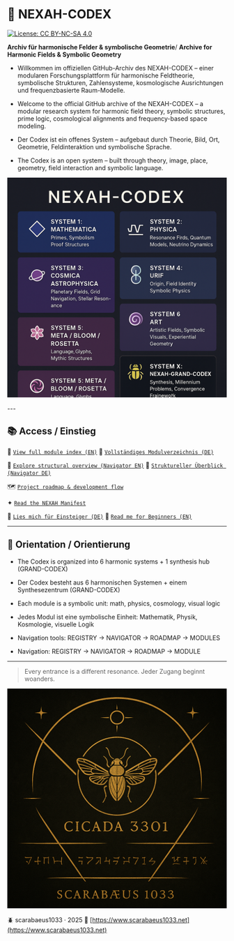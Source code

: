# 🌌 NEXAH-CODEX
[![License: CC BY-NC-SA 4.0](https://img.shields.io/badge/License-CC%20BY--NC--SA%204.0-lightgrey.svg)](https://creativecommons.org/licenses/by-nc-sa/4.0/)

**Archiv für harmonische Felder & symbolische Geometrie**/
**Archive for Harmonic Fields & Symbolic Geometry**

- Willkommen im offiziellen GitHub-Archiv des NEXAH-CODEX – einer modularen Forschungsplattform für harmonische Feldtheorie, symbolische Strukturen, Zahlensysteme, kosmologische Ausrichtungen und frequenzbasierte Raum-Modelle.
- Welcome to the official GitHub archive of the NEXAH-CODEX – a modular research system for harmonic field theory, symbolic structures, prime logic, cosmological alignments and frequency-based space modeling.

- Der Codex ist ein offenes System – aufgebaut durch Theorie, Bild, Ort, Geometrie, Feldinteraktion und symbolische Sprache.
- The Codex is an open system – built through theory, image, place, geometry, field interaction and symbolic language.

<p align="center">
  <img src="./NEXAH-CODEX.png" width="720" alt="NEXAH-CODEX · Structural System Overview"> 
</p>
---

## 📚 Access / Einstieg

📘 [`View full module index (EN)`](📘%20NEXAH-CODEX%20MODULE%20REGISTRY.md)
📘 [`Vollständiges Modulverzeichnis (DE)`](📘%20NEXAH-CODEX%20MODULVERZEICHNIS.md)

🧭 [`Explore structural overview (Navigator EN)`](🧭%20NEXAH%20NAVIGATOR%20%28en%29.md)
🧭 [`Struktureller Überblick (Navigator DE)`](🧭%20NEXAH%20NAVIGATOR%20%28de%29.md)

🗺️ [`Project roadmap & development flow`](🗺️%20ROADMAP.md)

✦ [`Read the NEXAH Manifest`](✦%20NEXAH-MANIFEST%20✦.md)

📎 [`Lies mich für Einsteiger (DE)`](📎%20LIES%20MICH%20für%20EINSTEIGER.md)
📎 [`Read me for Beginners (EN)`](📎%20START%20HERE%20–%20INTRO%20FOR%20EXPLORERS.md)

---

## 🧩 Orientation / Orientierung

* The Codex is organized into 6 harmonic systems + 1 synthesis hub (GRAND-CODEX)

* Der Codex besteht aus 6 harmonischen Systemen + einem Synthesezentrum (GRAND-CODEX)

* Each module is a symbolic unit: math, physics, cosmology, visual logic

* Jedes Modul ist eine symbolische Einheit: Mathematik, Physik, Kosmologie, visuelle Logik

* Navigation tools: REGISTRY → NAVIGATOR → ROADMAP → MODULES

* Navigation: REGISTRY → NAVIGATOR → ROADMAP → MODULE

---

> Every entrance is a different resonance.
> Jeder Zugang beginnt woanders.

<p align="center">
  <img src="./cikada-scarabaeus.png" width="600" alt="Cikada Scarabäus Codex">
</p>

🪲 scarabaeus1033 · 2025
🔗 [https://www.scarabaeus1033.net](https://www.scarabaeus1033.net)

